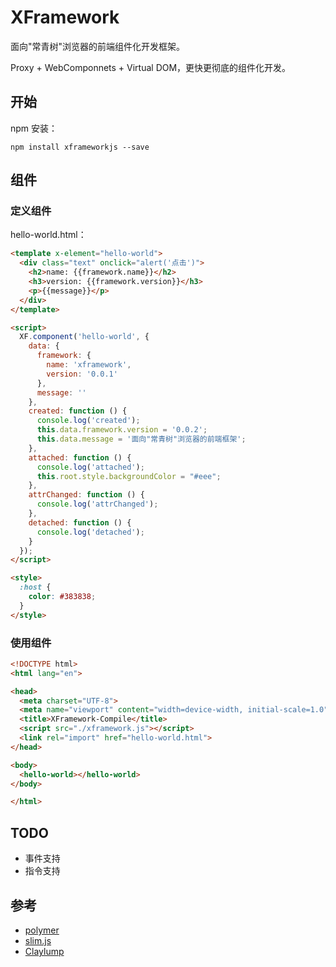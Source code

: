 # XFramework

面向"常青树"浏览器的前端组件化开发框架。

Proxy + WebComponnets + Virtual DOM，更快更彻底的组件化开发。

## 开始

npm 安装：

```
npm install xframeworkjs --save
```

## 组件

### 定义组件

hello-world.html：

```html
<template x-element="hello-world">
  <div class="text" onclick="alert('点击')">
    <h2>name: {{framework.name}}</h2>
    <h3>version: {{framework.version}}</h3>
    <p>{{message}}</p>
  </div>
</template>

<script>
  XF.component('hello-world', {
    data: {
      framework: {
        name: 'xframework',
        version: '0.0.1'
      },
      message: ''
    },
    created: function () {
      console.log('created');
      this.data.framework.version = '0.0.2';
      this.data.message = '面向"常青树"浏览器的前端框架';
    },
    attached: function () {
      console.log('attached');
      this.root.style.backgroundColor = "#eee";
    },
    attrChanged: function () {
      console.log('attrChanged');
    },
    detached: function () {
      console.log('detached');
    }
  });
</script>

<style>
  :host {
    color: #383838;
  }
</style>
```

### 使用组件

```html
<!DOCTYPE html>
<html lang="en">

<head>
  <meta charset="UTF-8">
  <meta name="viewport" content="width=device-width, initial-scale=1.0">
  <title>XFramework-Compile</title>
  <script src="./xframework.js"></script>
  <link rel="import" href="hello-world.html">
</head>

<body>
  <hello-world></hello-world>
</body>

</html>
```

## TODO

- 事件支持
- 指令支持

## 参考

- [polymer](https://www.polymer-project.org/)
- [slim.js](https://github.com/slimjs/slim.js)
- [Claylump](https://github.com/ahomu/Claylump)

